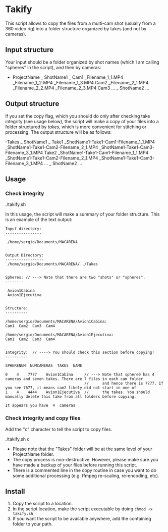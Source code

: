 # Takify
This script allows to copy the files from a multi-cam shot (usually from a 360 video rig) into a folder structure organized by takes (and not by cameras). 

##  Input structure
Your input should be a folder organized by shot names (which I am calling "spheres" in the script), and then by cameras:

- ProjectName
  \_ ShotName1
	 \_ Cam1
		\_Filename_1_1.MP4
		 _Filename_1_2.MP4
		 _Filename_1_3.MP4
		Cam2
		\_Filename_2_1.MP4
		 _Filename_2_2.MP4
		 _Filename_2_3.MP4
		Cam3
		  ...
   \_ ShotName2
	 ...

## Output structure
If you set the copy flag, which you should do only after checking take integrity (see usage below), the script will make a copy of your files into a folder structured by *takes*, which is more convenient for stitching or processing. The output structure will be as follows:

-Takes
	\_ ShotName1
		\_ Take1
		 	\_ShotName1-Take1-Cam1-Filename_1_1.MP4
			 _ShotName1-Take1-Cam2-Filename_2_1.MP4
			 _ShotName1-Take1-Cam3-Filename_3_1.MP4
			Take2
		 	\_ShotName1-Take1-Cam1-Filename_1_1.MP4
			 _ShotName1-Take1-Cam2-Filename_2_1.MP4
			 _ShotName1-Take1-Cam3-Filename_3_1.MP4
			  ...
	   \_ ShotName2
		 ...

## Usage
### Check integrity

./takify.sh <InputFolder>

In this usage, the script will make a summary of your folder structure. This is an example of the text output:

```
Input directory:
----------------

 /home/sergio/Documents/MACARENA


Output Directory:
-----------------
 /home/sergio/Documents/MACARENA/../Takes


Spheres: // ---> Note that there are two "shots" or "spheres".
--------

 Avion1Cabina
 Avion1Ejecutiva


Structure:
----------

/home/sergio/Documents/MACARENA/Avion1Cabina:
Cam1  Cam2  Cam3  Cam4

/home/sergio/Documents/MACARENA/Avion1Ejecutiva:
Cam1  Cam2  Cam3  Cam4


Integrity:  // ----> You should check this section before copying!
----------

SPHERENUM  NUMCAMERAS  TAKES  NAME

0    4    7777    Avion1Cabina     // ---> Note that sphere0 has 4 cameras and seven takes. There are 7 files in each cam folder 
								   //      and hence there is 7777. If you see 7677, it means cam2 likely did not start in one of
1    4    4444    Avion1Ejecutiva  //	   the takes. You should manually delete this take from all folders before copying.

It appears you have  4  cameras
```

### Check integrity and copy files

Add the "c" character to tell the script to copy files. 

./takify.sh <InputFolder> c

* Please note that the "Takes" folder will be at the same level of your ProjectName folder. 
* The copy process is non-destructive. However, please make sure you have made a backup of your files before running this script.
* There is a commented line in the copy routine in case you want to do some additional processing (e.g. ffmpeg re-scaling, re-encoding, etc).

## Install

1. Copy the script to a location.
2. In the script location, make the script executable by doing `chmod +x  takify.sh`
3. If you want the script to be available anywhere, add the containing folder to your path.
